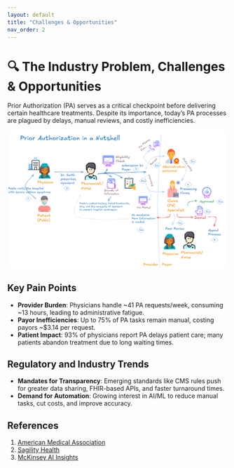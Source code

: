 ```yaml
---
layout: default
title: "Challenges & Opportunities"
nav_order: 2
---
```


# 🔍 The Industry Problem, Challenges & Opportunities

Prior Authorization (PA) serves as a critical checkpoint before delivering certain healthcare treatments. Despite its importance, today’s PA processes are plagued by delays, manual reviews, and costly inefficiencies.

![Challenge Diagram](./images/prior_auth_flow.png)

## Key Pain Points

- **Provider Burden**: Physicians handle ~41 PA requests/week, consuming ~13 hours, leading to administrative fatigue.  
- **Payor Inefficiencies**: Up to 75% of PA tasks remain manual, costing payors ~$3.14 per request.  
- **Patient Impact**: 93% of physicians report PA delays patient care; many patients abandon treatment due to long waiting times.

## Regulatory and Industry Trends

- **Mandates for Transparency**: Emerging standards like CMS rules push for greater data sharing, FHIR-based APIs, and faster turnaround times.
- **Demand for Automation**: Growing interest in AI/ML to reduce manual tasks, cut costs, and improve accuracy.

## References

1. [American Medical Association](https://www.ama-assn.org/)  
2. [Sagility Health](https://sagilityhealth.com/)  
3. [McKinsey AI Insights](https://www.mckinsey.com/)